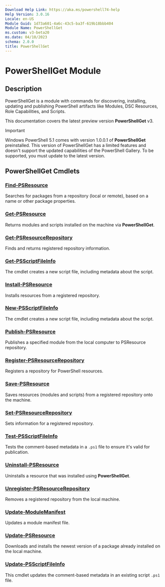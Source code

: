 ```yaml
---
Download Help Link: https://aka.ms/powershell74-help
Help Version: 3.0.16
Locale: en-US
Module Guid: 1d73a601-4a6c-43c5-ba3f-619b18bbb404
Module Name: PowerShellGet
ms.custom: v3-beta20
ms.date: 04/10/2023
schema: 2.0.0
title: PowerShellGet
---
```

# PowerShellGet Module

## Description

PowerShellGet is a module with commands for discovering, installing, updating and publishing
PowerShell artifacts like Modules, DSC Resources, Role Capabilities, and Scripts.

This documentation covers the latest preview version **PowerShellGet** v3.

> [!IMPORTANT]
> Windows PowerShell 5.1 comes with version 1.0.0.1 of **PowerShellGet** preinstalled. This version
> of PowerShellGet has a limited features and doesn't support the updated capabilities of the
> PowerShell Gallery. To be supported, you must update to the latest version.

## PowerShellGet Cmdlets

### [Find-PSResource](Find-PSResource.md)
Searches for packages from a repository (local or remote), based on a name or other package
properties.

### [Get-PSResource](Get-PSResource.md)
Returns modules and scripts installed on the machine via **PowerShellGet**.

### [Get-PSResourceRepository](Get-PSResourceRepository.md)
Finds and returns registered repository information.

### [Get-PSScriptFileInfo](Get-PSScriptFileInfo.md)
The cmdlet creates a new script file, including metadata about the script.

### [Install-PSResource](Install-PSResource.md)
Installs resources from a registered repository.

### [New-PSScriptFileInfo](New-PSScriptFileInfo.md)
The cmdlet creates a new script file, including metadata about the script.

### [Publish-PSResource](Publish-PSResource.md)
Publishes a specified module from the local computer to PSResource repository.

### [Register-PSResourceRepository](Register-PSResourceRepository.md)
Registers a repository for PowerShell resources.

### [Save-PSResource](Save-PSResource.md)
Saves resources (modules and scripts) from a registered repository onto the machine.

### [Set-PSResourceRepository](Set-PSResourceRepository.md)
Sets information for a registered repository.

### [Test-PSScriptFileInfo](Test-PSScriptFileInfo.md)
Tests the comment-based metadata in a `.ps1` file to ensure it's valid for publication.

### [Uninstall-PSResource](Uninstall-PSResource.md)
Uninstalls a resource that was installed using **PowerShellGet**.

### [Unregister-PSResourceRepository](Unregister-PSResourceRepository.md)
Removes a registered repository from the local machine.

### [Update-ModuleManifest](Update-ModuleManifest.md)
Updates a module manifest file.

### [Update-PSResource](Update-PSResource.md)
Downloads and installs the newest version of a package already installed on the local machine.

### [Update-PSScriptFileInfo](Update-PSScriptFileInfo.md)
This cmdlet updates the comment-based metadata in an existing script `.ps1` file.
